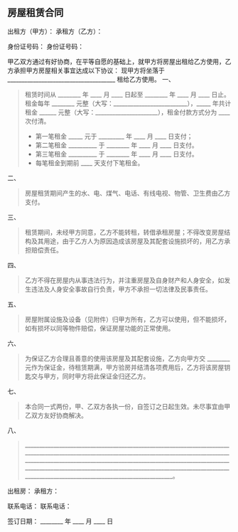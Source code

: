 ##  房屋租赁合同

出租方（甲方）：$\text{ }\text{ }\text{ }\text{ }\text{ }\text{ }\text{ }\text{ }\text{ }\text{ }\text{ }\text{ }\text{ }\text{ }\text{ }\text{ }\text{ }\text{ }\text{ }\text{ }\text{ }\text{ }\text{ }\text{ }\text{ }\text{ }\text{ }\text{ }\text{ }\text{ }\text{ }\text{ }\text{ }\text{ }\text{ }\text{ }\text{ }\text{ }\text{ }\text{ }\text{ }\text{ }\text{ }\text{ }\text{ }\text{ }\text{ }\text{ }\text{ }\text{ }\text{ }$ 承租方（乙方）：

身份证号码：$\text{ }\text{ }\text{ }\text{ }\text{ }\text{ }\text{ }\text{ }\text{ }\text{ }\text{ }\text{ }\text{ }\text{ }\text{ }\text{ }\text{ }\text{ }\text{ }\text{ }\text{ }\text{ }\text{ }\text{ }\text{ }\text{ }\text{ }\text{ }\text{ }\text{ }\text{ }\text{ }\text{ }\text{ }\text{ }\text{ }\text{ }\text{ }\text{ }\text{ }\text{ }\text{ }\text{ }\text{ }\text{ }\text{ }\text{ }\text{ }\text{ }\text{ }\text{ }\text{ }\text{ }\text{ }\text{ }\text{ }\text{ }\text{ }$ 身份证号码：

$\text{ }\text{ }\text{ }\text{ }\text{ }\text{ }\text{ }$甲乙双方通过有好协商，在平等自愿的基础上，就甲方将房屋出租给乙方使用，乙方承担甲方房屋相关事宜达成以下协议：
$\text{ }\text{ }\text{ }\text{ }\text{ }\text{ }\text{ }$现甲方将坐落于 ______________________________________ 租给乙方使用。
一、
> $\text{ }\text{ }\text{ }\text{ }\text{ }\text{ }\text{ }$租赁时间从 ________ 年 ____ 月 ____ 日起至 ________ 年 ____ 月 ____ 日止。租金每年 ________ 元整（大写：__________________________），\_____ 年共计租金 ______ 元整（大写：______________________），租金付款方式分为 ____ 次付清。
> - 第一笔租金 _____ 元于 _________ 年 ____ 月 ____ 日支付；
> - 第二笔租金 __________ 于 ________ 年 ____ 月 ____ 日支付。
> - 第三笔租金 __________ 于 ________ 年 ____ 月 ____ 日支付。
> - 每笔租金到期前 ____ 天支付下笔租金。

二、
> $\text{ }\text{ }\text{ }\text{ }\text{ }\text{ }\text{ }$ 房屋租赁期间产生的水、电、煤气、电话、有线电视、物管、卫生费由乙方支付。

三、
> $\text{ }\text{ }\text{ }\text{ }\text{ }\text{ }\text{ }$ 租赁期间，未经甲方同意，乙方不能转租，转借承租房屋；不得改变房屋结构及其用途，由于乙方人为原因造成该房屋及其配套设施损坏的，用乙方承担赔偿责任。

四、
> $\text{ }\text{ }\text{ }\text{ }\text{ }\text{ }\text{ }$ 乙方不得在房屋内从事违法行为，并注重房屋及自身财产和人身安全，如发生违法及人身安全事故自行负责，甲方不承担一切法律及民事责任。

五、
> $\text{ }\text{ }\text{ }\text{ }\text{ }\text{ }\text{ }$ 房屋附属设施及设备（见附件）归甲方所有，乙方可以使用，但不能损坏，如有损坏以同等物件赔偿，保证房屋功能的正常使用。

六、
> $\text{ }\text{ }\text{ }\text{ }\text{ }\text{ }\text{ }$ 为保证乙方合理且善意的使用该房屋及其配套设施，乙方向甲方交 ________ 元作为保证金，待租赁期满，甲方验房并结清各项费用后，乙方将该房屋钥匙交与甲方，同时甲方将此保证金归还乙方。

七、
> $\text{ }\text{ }\text{ }\text{ }\text{ }\text{ }\text{ }$ 本合同一式两份，甲、乙双方各执一份，自签订之日起生效。未尽事宜由甲乙双方友好协商解决。

八、
> ____________________________________________________________________________________________________________________________________________________________________________________________________________________________________________________________________________________________________________________________________________________。

出租房：$\text{ }\text{ }\text{ }\text{ }\text{ }\text{ }\text{ }$$\text{ }\text{ }\text{ }\text{ }\text{ }\text{ }\text{ }$$\text{ }\text{ }\text{ }\text{ }\text{ }\text{ }\text{ }$$\text{ }\text{ }\text{ }\text{ }\text{ }\text{ }\text{ }$$\text{ }\text{ }\text{ }\text{ }\text{ }\text{ }\text{ }$$\text{ }\text{ }\text{ }\text{ }\text{ }\text{ }\text{ }$承租方：

联系电话：$\text{ }\text{ }\text{ }\text{ }\text{ }\text{ }\text{ }$$\text{ }\text{ }\text{ }\text{ }\text{ }\text{ }\text{ }$$\text{ }\text{ }\text{ }\text{ }\text{ }\text{ }\text{ }$$\text{ }\text{ }\text{ }\text{ }\text{ }\text{ }\text{ }$$\text{ }\text{ }\text{ }\text{ }\text{ }\text{ }\text{ }$$\text{ }\text{ }\text{ }$ 联系电话：

$\text{ }\text{ }\text{ }\text{ }\text{ }\text{ }\text{ }$$\text{ }\text{ }\text{ }\text{ }\text{ }\text{ }\text{ }$$\text{ }\text{ }\text{ }\text{ }\text{ }\text{ }\text{ }$$\text{ }\text{ }\text{ }\text{ }\text{ }\text{ }\text{ }$$\text{ }\text{ }\text{ }\text{ }\text{ }\text{ }\text{ }$$\text{ }\text{ }\text{ }\text{ }\text{ }\text{ }\text{ }$$\text{ }\text{ }\text{ }\text{ }\text{ }\text{ }\text{ }$$\text{ }\text{ }\text{ }\text{ }\text{ }\text{ }\text{ }$ 签订日期： ________ 年 ____ 月 ____ 日

